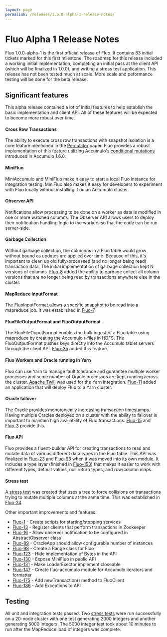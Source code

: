 ```yaml
---
layout: page
permalink: /releases/1.0.0-alpha-1-release-notes/
---
```


# Fluo Alpha 1 Release Notes

Fluo 1.0.0-alpha-1 is the first official release of Fluo. It contains 83 initial tickets marked for this first milestone. The roadmap for this release included a working initial implementation, completing an initial pass at the client API (which will be finalized in 1.0.0), and writing a stress test application.  This release has not been tested much at scale.  More scale and peformance testing will be done for the beta release.

## Significant features

This alpha release contained a lot of initial features to help establish the basic implementation and client API. All of these features will be expected to become more robust over time.

#### Cross Row Transactions

The ability to execute cross row transactions with snapshot isolation is a core feature mentioned in the [Percolator][percolator] paper. Fluo provides a robust implementation of this feature utilizing Accumulo's [conditional mutations][ACCUMULO-1000] introduced in Accumulo 1.6.0.  

#### MiniFluo

MiniAccumulo and MiniFluo make it easy to start a local Fluo instance for integration testing. MiniFluo also makes it easy for developers to experiment with Fluo locally without installing it on an Accumulo cluster.

#### Observer API

Notifications allow processing to be done on a worker as data is modified in one or more watched columns. The Observer API allows users to deploy their notification handling logic to the workers so that the code can be run server-side.

#### Garbage Collection

Without garbage collection, the columnns in a Fluo table would grow without bound as updates are applied over time. Because of this, it's important to clean up old fully-processed (and no longer being read) transaction data. The initial implementation of garbage collection kept N versions of columns. [Fluo-8][8] added the ability to garbage collect all column versions that are no longer being read by transactions anywhere else in the cluster.

#### MapReduce InputFormat

The FluoInputFormat allows a specific snapshot to be read into a mapreduce job. It was established in [Fluo-7][7].

#### FluoFileOutputFormat and FluoOutputFormat

The FluoFileOuputFormat enables the bulk ingest of a Fluo table using mapreduce by creating the Accumulo r-files in HDFS. The FluoOutputFormat pushes keys directly into the Accumulo tablet servers through the client API. [Fluo-35][35] added this feature.

#### Fluo Workers and Oracle running in Yarn

Fluo can use Yarn to manage fault tolerance and guarantee multiple worker processes and some number of Oracle processes are kept running across the cluster. [Apache Twill][twill] was used for the Yarn integration. [Fluo-11][11] added an application that will deploy Fluo to a Yarn cluster.

#### Oracle failover

The Oracle provides monotonically increasing transaction timestamps. Having multiple Oracles deployed on a cluster with the ability to failover is important to maintain high availability of Fluo transactions. [Fluo-15][15] and [Fluo-3][3] provide this.

#### Fluo API

Fluo provides a fluent-builder API for creating transactions to read and mutate data of various different data types in the Fluo table. This API was finalized in [Fluo-23][23] and [Fluo-98][98] when it was moved into its own module.  It includes a type layer (finished in [Fluo-153][153]) that makes it easier to work with different types, default values, null return types, and row/column maps.

#### Stress test

A [stress test][stress] was created that uses a tree to force collisions on transactions trying to mutate multiple columns at the same time. This was established in [Fluo-24][24].

Other important improvements and features:

* [Fluo-1][1]   - Create scripts for starting/stopping services
* [Fluo-13][13]  - Register clients that perform transactions in Zookeeper
* [Fluo-16][16]  - Allow observer notification to be configured in AbstractObserver class
* [Fluo-89][89]  - OracleApp should allow configurable number of instances
* [Fluo-98][98]  - Create a Range class for Fluo
* [Fluo-123][123] - Hide implementation of Bytes in the API
* [Fluo-130][130] - Expose MiniFluo in public API
* [Fluo-131][131] - Make LoaderExector implement closeable
* [Fluo-147][147] - Create fluo-accumulo module for Accumulo iterators and formatter
* [Fluo-175][175] - Add newTransaction() method to FluoClient
* [Fluo-186][186] - Add Exceptions to API

## Testing

All unit and integration tests passed.  Two [stress tests][stress] were run successfully on a 20-node cluster with one test generating 2000 integers and another generating 5000 integers.  The 5000 integer test took about 10 minutes to run after the MapReduce load of integers was complete.

[ACCUMULO-1000]: https://issues.apache.org/jira/browse/ACCUMULO-1000
[percolator]: http://research.google.com/pubs/pub36726.html
[twill]: http://twill.incubator.apache.org/
[stress]: https://github.com/fluo-io/fluo/blob/1.0.0-alpha-1/modules/stress/README.md
[186]: https://github.com/fluo-io/fluo/issues/186
[175]: https://github.com/fluo-io/fluo/issues/175
[153]: https://github.com/fluo-io/fluo/issues/153
[147]: https://github.com/fluo-io/fluo/issues/147
[131]: https://github.com/fluo-io/fluo/issues/131
[130]: https://github.com/fluo-io/fluo/issues/130
[123]: https://github.com/fluo-io/fluo/issues/123
[98]: https://github.com/fluo-io/fluo/issues/98
[89]: https://github.com/fluo-io/fluo/issues/89
[35]: https://github.com/fluo-io/fluo/issues/35
[24]: https://github.com/fluo-io/fluo/issues/24
[23]: https://github.com/fluo-io/fluo/issues/23
[16]: https://github.com/fluo-io/fluo/issues/16
[15]: https://github.com/fluo-io/fluo/issues/15
[13]: https://github.com/fluo-io/fluo/issues/13
[11]: https://github.com/fluo-io/fluo/issues/11
[8]: https://github.com/fluo-io/fluo/issues/8
[7]: https://github.com/fluo-io/fluo/issues/7
[3]: https://github.com/fluo-io/fluo/issues/3
[1]: https://github.com/fluo-io/fluo/issues/1
